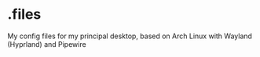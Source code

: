 # .files
My config files for my principal desktop, based on Arch Linux with Wayland (Hyprland) and Pipewire
